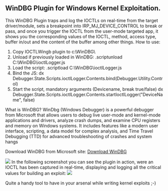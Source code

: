 ## WinDBG Plugin for Windows Kernel Exploitation.
This WinDBG Plugin traps and log the IOCTLs on real-time from the target driver/module, sets a breakpoint into IRP_MJ_DEVICE_CONTROL to break or pass, and once you trigger the IOCTL from the user-mode targeted app, it shows you the corresponding values of the IOCTL, method, access type, buffer in/out and the content of the buffer among other things.
How to use:
1. Copy IOCTLWingb plugin to c:\WinDBG\
2. Unload if previously loaded in WinDBG:
   .scriptunload C:\WinDBG\ioctlLogger.js
4. Load the script:
   .scriptload C:\WinDBG\ioctlLogger.js
5. Bind the JS:
   dx Debugger.State.Scripts.ioctlLogger.Contents.bind(Debugger.Utility.Control)
6. Start the script, mandatory arguments (Devicename, break true/false)
   dx Debugger.State.Scripts.ioctlLogger.Contents.startIoctlLogger("DeviceName", false)

What is WinDBG?
WinDbg (Windows Debugger) is a powerful debugger from Microsoft that allows users to debug live user-mode and kernel-mode applications and drivers, analyze crash dumps, and examine CPU registers and memory on Windows systems. It includes features like a modern user interface, scripting, a data model for complex analysis, and Time Travel Debugging (TTD) for advanced troubleshooting of crashes and system hangs

Download WinDBG from Microsoft site: [Download WinDBG](https://learn.microsoft.com/en-us/windows-hardware/drivers/debugger/)

<img src="https://cdn.shopify.com/s/files/1/0918/4162/6445/files/Screenshot_from_2025-10-07_16-15-05.png?v=1759846530">
In the following screenshot you can see the plugin in action, were an IOCTL has been captured in real-time, displaying and logging all the critical values for building an exploit:
<img src="https://cdn.shopify.com/s/files/1/0918/4162/6445/files/1759771820191.jpg?v=1759846450">

Quite a handy tool to have in your arsenal while writing kernel exploits ;-)
